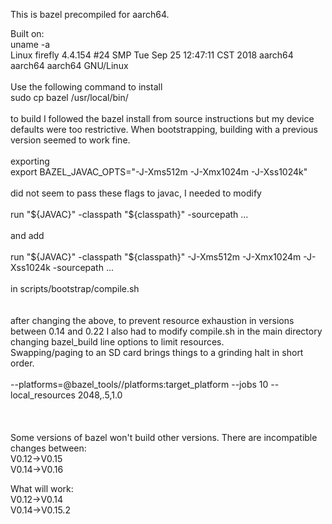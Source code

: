 This is bazel precompiled for aarch64.

Built on:<br>
uname -a<br>
Linux firefly 4.4.154 #24 SMP Tue Sep 25 12:47:11 CST 2018 aarch64 aarch64 aarch64 GNU/Linux<br>
<br>
Use the following command to install<br>
sudo cp bazel /usr/local/bin/<br>
<br>
to build I followed the bazel install from source instructions but my device defaults were too restrictive. When bootstrapping, building with a previous version seemed to work fine.<br>
<br>
exporting <br>
export BAZEL_JAVAC_OPTS="-J-Xms512m -J-Xmx1024m -J-Xss1024k"<br>
<br>
did not seem to pass these flags to javac, I needed to modify<br>
<br>
run "${JAVAC}" -classpath "${classpath}" -sourcepath ...<br>
<br>
and add<br>
<br>
run "${JAVAC}" -classpath "${classpath}" -J-Xms512m -J-Xmx1024m -J-Xss1024k -sourcepath ...<br>
<br>
in scripts/bootstrap/compile.sh<br>
<br>
<br>
after changing the above, to prevent resource exhaustion in versions between 0.14 and 0.22 I also had to modify 
compile.sh in the main directory changing bazel_build line options to limit resources.<br> Swapping/paging to an SD card brings things to a grinding halt in short order.<br>
<br>
--platforms=@bazel_tools//platforms:target_platform --jobs 10 --local_resources 2048,.5,1.0<br>
<br>
<br>
<br>
Some versions of bazel won't build other versions. There are incompatible changes between:<br>
V0.12->V0.15<br>
V0.14->V0.16<br>


What will work:<br>
V0.12->V0.14<br>
V0.14->V0.15.2
